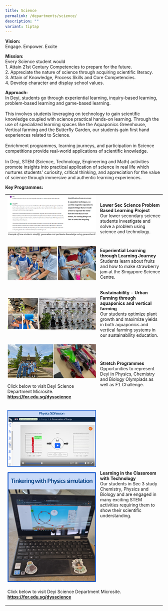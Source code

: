 ```yaml
---
title: Science
permalink: /departments/science/
description: ""
variant: tiptap
---
```

<p><strong>Vision:</strong> 
<br>Engage. Empower. Excite</p>
<p><strong>Mission:</strong> 
<br>Every Science student would
<br>1. Attain 21st Century Competencies to prepare for the future.
<br>2. Appreciate the nature of science through acquiring scientific literacy.
<br>3. Attain of Knowledge, Process Skills and Core Competencies.
<br>4. Develop character and display school values.</p>
<p><strong>Approach:</strong> 
<br>In Deyi, students go through experiential learning, inquiry-based learning,
problem-based learning and game-based learning.
<br>
<br>This involves students leveraging on technology to gain scientific knowledge
coupled with science practical hands-on learning. Through the use of specialized
learning spaces like the Aquaponics Greenhouse, Vertical farming and the
Butterfly Garden, our students gain first hand experiences related to Science.
<br>
<br>Enrichment programmes, learning journeys, and participation in Science
competitions provide real-world applications of scientific knowledge.
<br>
<br>In Deyi, STEM (Science, Technology, Engineering and Math) activities promote
insights into practical application of science in real life which nurtures
students' curiosity, critical thinking, and appreciation for the value
of science through immersive and authentic learning experiences.</p>
<p><strong>Key Programmes:</strong>
</p>
<table style="minWidth: 50px">
<colgroup>
<col>
<col>
</colgroup>
<tbody>
<tr>
<td rowspan="1" colspan="1">
<div class="isomer-image-wrapper">
<img style="width: 100%" height="auto" width="100%" alt="" src="/images/Departments/Science/2024_Science_pic_1.png">
</div>
<p></p>
</td>
<td rowspan="1" colspan="1">
<p><strong>Lower Sec Science Problem Based Learning Project </strong>
<br>Our lower secondary science students investigate and solve a problem using
science and technology.</p>
</td>
</tr>
<tr>
<td rowspan="1" colspan="1">
<div class="isomer-image-wrapper">
<img style="width: 100%" height="auto" width="100%" alt="" src="/images/Departments/Science/2024_Science_pic_2.png">
</div>
</td>
<td rowspan="1" colspan="1">
<p><strong>Experiential Learning through Learning Journey</strong> 
<br>Students learn about fruits and how to make strawberry jam at the Singapore
Science Centre.</p>
</td>
</tr>
<tr>
<td rowspan="1" colspan="1">
<div class="isomer-image-wrapper">
<img style="width: 100%" height="auto" width="100%" alt="" src="/images/Departments/Science/2024_Science_pic_3.png">
</div>
</td>
<td rowspan="1" colspan="1">
<p><strong>Sustainability - Urban Farming through aquaponics and vertical farming</strong> 
<br>Our students optimize plant growth and maximize yields in both aquaponics
and vertical farming systems in our sustainability education.</p>
</td>
</tr>
<tr>
<td rowspan="1" colspan="1">
<div class="isomer-image-wrapper">
<img style="width: 100%" height="auto" width="100%" alt="" src="/images/Departments/Science/2024_Science_pic_4.png">
</div>
<p>Click below to visit Deyi Science Department Microsite.
<br><strong><a href="https://for.edu.sg/dysscience" rel="noopener noreferrer nofollow" target="_blank">https://for.edu.sg/dysscience</a></strong>
</p>
</td>
<td rowspan="1" colspan="1">
<p><strong>Stretch Programmes</strong> 
<br>Opportunities to represent Deyi in Physics, Chemistry and Biology Olympiads
as well as F1 Challenge.</p>
</td>
</tr>
<tr>
<td rowspan="1" colspan="1">
<p></p>
<div class="isomer-image-wrapper">
<img style="width: 100%" height="auto" width="100%" alt="" src="/images/Departments/Science/learning1.png">
</div>
<p></p>
<div class="isomer-image-wrapper">
<img style="width: 100%" height="auto" width="100%" alt="" src="/images/Departments/Science/2025_Science_Pic_2.png">
</div>
</td>
<td rowspan="1" colspan="1">
<p><strong>Learning in the Classroom with Technology</strong>
<br>Our students in Sec 3 study Chemistry, Physics and Biology and are engaged
in many exciting STEM activities requiring them to show their scientific
understanding.</p>
</td>
</tr>
<tr>
<td rowspan="1" colspan="2">
<p>Click below to visit Deyi Science Department Microsite.
<br><strong><a href="https://for.edu.sg/dysscience" rel="noopener noreferrer nofollow" target="_blank">https://for.edu.sg/dysscience</a></strong>
</p>
</td>
</tr>
</tbody>
</table>
<p></p>